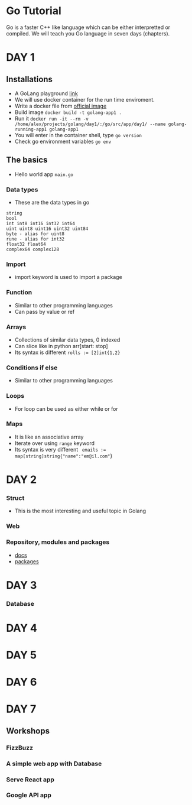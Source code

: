 Go Tutorial
==========

Go is a faster C++ like language which can be either interpretted or compiled.
We will teach you Go language in seven days (chapters).

# DAY 1 
## Installations
- A GoLang playground [link](https://play.golang.org/)
- We will use docker container for the run time enviroment.
- Write a docker file from [official image](https://hub.docker.com/_/golang)
- Build image `docker build -t golang-app1 .`
- Run it `docker run -it --rm -v /home/alex/projects/golang/day1/:/go/src/app/day1/ --name golang-running-app1 golang-app1`
- You will enter in the container shell, type `go version`
- Check go environment variables `go env`

## The basics
- Hello world app `main.go`
### Data types
- These are the data types in go
```
string
bool
int int8 int16 int32 int64
uint uint8 uint16 uint32 uint84
byte - alias for uint8
rune - alias for int32
float32 float64
complex64 complex128

```
### Import
- import keyword is used to import a package
### Function
- Similar to other programming languages
- Can pass by value or ref
### Arrays
- Collections of similar data types, 0 indexed
- Can slice like in python arr[start: stop]
- Its syntax is different `rolls := [2]int{1,2}`
### Conditions if else
- Similar to other programming languages
### Loops
- For loop can be used as either while or for
### Maps
- It is like an associative array
- Iterate over using `range` keyword
- Its syntax is very different ` emails := map[string]string{"name":"em@il.com"`}

# DAY 2
### Struct
- This is the most interesting and useful topic in Golang
### Web

### Repository, modules and packages 
- [docs](https://golang.org/doc/code)
- [packages](https://pkg.go.dev/)

# DAY 3
### Database

# DAY 4
# DAY 5
# DAY 6
# DAY 7
## Workshops
### FizzBuzz
### A simple web app with Database
### Serve React app
### Google API app
